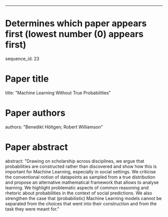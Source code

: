 --- 
# Determines which paper appears first (lowest number (0) appears first)
sequence_id: 23

# Paper title 
title: "Machine Learning Without True Probabilities"

# Paper authors 
authors: "Benedikt Höltgen; Robert Williamson"

# Paper abstract 
abstract: "Drawing on scholarship across disciplines, we argue that probabilities are constructed rather than discovered and show how this is important for Machine Learning, especially in social settings. We criticise the conventional notion of datapoints as sampled from a true distribution and propose an alternative mathematical framework that allows to analyse learning. We highlight problematic aspects of common reasoning and rhetoric about probabilities in the context of social predictions. We also strengthen the case that (probabilistic) Machine Learning models cannot be separated from the choices that went into their construction and from the task they were meant for."

